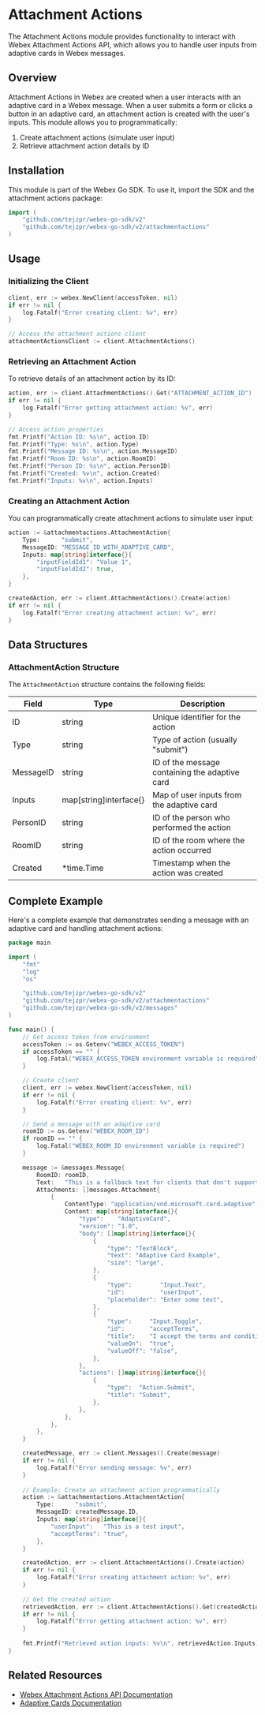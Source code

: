 # Attachment Actions

The Attachment Actions module provides functionality to interact with Webex Attachment Actions API, which allows you to handle user inputs from adaptive cards in Webex messages.

## Overview

Attachment Actions in Webex are created when a user interacts with an adaptive card in a Webex message. When a user submits a form or clicks a button in an adaptive card, an attachment action is created with the user's inputs. This module allows you to programmatically:

1. Create attachment actions (simulate user input)
2. Retrieve attachment action details by ID

## Installation

This module is part of the Webex Go SDK. To use it, import the SDK and the attachment actions package:

```go
import (
    "github.com/tejzpr/webex-go-sdk/v2"
    "github.com/tejzpr/webex-go-sdk/v2/attachmentactions"
)
```

## Usage

### Initializing the Client

```go
client, err := webex.NewClient(accessToken, nil)
if err != nil {
    log.Fatalf("Error creating client: %v", err)
}

// Access the attachment actions client
attachmentActionsClient := client.AttachmentActions()
```

### Retrieving an Attachment Action

To retrieve details of an attachment action by its ID:

```go
action, err := client.AttachmentActions().Get("ATTACHMENT_ACTION_ID")
if err != nil {
    log.Fatalf("Error getting attachment action: %v", err)
}

// Access action properties
fmt.Printf("Action ID: %s\n", action.ID)
fmt.Printf("Type: %s\n", action.Type)
fmt.Printf("Message ID: %s\n", action.MessageID)
fmt.Printf("Room ID: %s\n", action.RoomID)
fmt.Printf("Person ID: %s\n", action.PersonID)
fmt.Printf("Created: %v\n", action.Created)
fmt.Printf("Inputs: %v\n", action.Inputs)
```

### Creating an Attachment Action

You can programmatically create attachment actions to simulate user input:

```go
action := &attachmentactions.AttachmentAction{
    Type:      "submit",
    MessageID: "MESSAGE_ID_WITH_ADAPTIVE_CARD",
    Inputs: map[string]interface{}{
        "inputFieldId1": "Value 1",
        "inputFieldId2": true,
    },
}

createdAction, err := client.AttachmentActions().Create(action)
if err != nil {
    log.Fatalf("Error creating attachment action: %v", err)
}
```

## Data Structures

### AttachmentAction Structure

The `AttachmentAction` structure contains the following fields:

| Field     | Type                    | Description                                           |
|-----------|-------------------------|-------------------------------------------------------|
| ID        | string                  | Unique identifier for the action                      |
| Type      | string                  | Type of action (usually "submit")                     |
| MessageID | string                  | ID of the message containing the adaptive card        |
| Inputs    | map[string]interface{}  | Map of user inputs from the adaptive card             |
| PersonID  | string                  | ID of the person who performed the action             |
| RoomID    | string                  | ID of the room where the action occurred              |
| Created   | *time.Time              | Timestamp when the action was created                 |

## Complete Example

Here's a complete example that demonstrates sending a message with an adaptive card and handling attachment actions:

```go
package main

import (
    "fmt"
    "log"
    "os"

    "github.com/tejzpr/webex-go-sdk/v2"
    "github.com/tejzpr/webex-go-sdk/v2/attachmentactions"
    "github.com/tejzpr/webex-go-sdk/v2/messages"
)

func main() {
    // Get access token from environment
    accessToken := os.Getenv("WEBEX_ACCESS_TOKEN")
    if accessToken == "" {
        log.Fatal("WEBEX_ACCESS_TOKEN environment variable is required")
    }

    // Create client
    client, err := webex.NewClient(accessToken, nil)
    if err != nil {
        log.Fatalf("Error creating client: %v", err)
    }

    // Send a message with an adaptive card
    roomID := os.Getenv("WEBEX_ROOM_ID")
    if roomID == "" {
        log.Fatal("WEBEX_ROOM_ID environment variable is required")
    }

    message := &messages.Message{
        RoomID: roomID,
        Text:   "This is a fallback text for clients that don't support cards",
        Attachments: []messages.Attachment{
            {
                ContentType: "application/vnd.microsoft.card.adaptive",
                Content: map[string]interface{}{
                    "type":    "AdaptiveCard",
                    "version": "1.0",
                    "body": []map[string]interface{}{
                        {
                            "type": "TextBlock",
                            "text": "Adaptive Card Example",
                            "size": "large",
                        },
                        {
                            "type":        "Input.Text",
                            "id":          "userInput",
                            "placeholder": "Enter some text",
                        },
                        {
                            "type":     "Input.Toggle",
                            "id":       "acceptTerms",
                            "title":    "I accept the terms and conditions",
                            "valueOn":  "true",
                            "valueOff": "false",
                        },
                    },
                    "actions": []map[string]interface{}{
                        {
                            "type":  "Action.Submit",
                            "title": "Submit",
                        },
                    },
                },
            },
        },
    }

    createdMessage, err := client.Messages().Create(message)
    if err != nil {
        log.Fatalf("Error sending message: %v", err)
    }
    
    // Example: Create an attachment action programmatically
    action := &attachmentactions.AttachmentAction{
        Type:      "submit",
        MessageID: createdMessage.ID,
        Inputs: map[string]interface{}{
            "userInput":   "This is a test input",
            "acceptTerms": "true",
        },
    }

    createdAction, err := client.AttachmentActions().Create(action)
    if err != nil {
        log.Fatalf("Error creating attachment action: %v", err)
    }
    
    // Get the created action
    retrievedAction, err := client.AttachmentActions().Get(createdAction.ID)
    if err != nil {
        log.Fatalf("Error getting attachment action: %v", err)
    }
    
    fmt.Printf("Retrieved action inputs: %v\n", retrievedAction.Inputs)
}
```

## Related Resources

- [Webex Attachment Actions API Documentation](https://developer.webex.com/docs/api/v1/attachment-actions)
- [Adaptive Cards Documentation](https://adaptivecards.io/)

